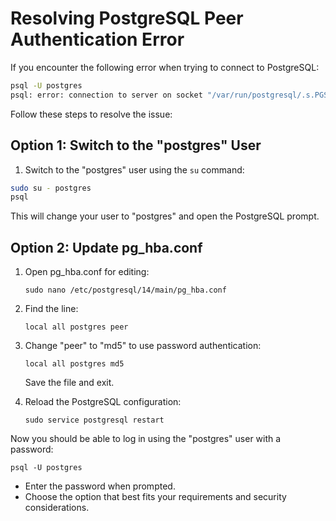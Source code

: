 # Resolving PostgreSQL Peer Authentication Error

If you encounter the following error when trying to connect to PostgreSQL:

```bash
psql -U postgres
psql: error: connection to server on socket "/var/run/postgresql/.s.PGSQL.5432" failed: FATAL:  Peer authentication failed for user "postgres"
```

Follow these steps to resolve the issue:

## Option 1: Switch to the "postgres" User

1. Switch to the "postgres" user using the `su` command:

```bash
sudo su - postgres
psql
```

This will change your user to "postgres" and open the PostgreSQL prompt.

## Option 2: Update pg_hba.conf

1. Open pg_hba.conf for editing:

   `sudo nano /etc/postgresql/14/main/pg_hba.conf`

2. Find the line:

   `local all postgres peer`

3. Change "peer" to "md5" to use password authentication:

   `local all postgres md5`

   Save the file and exit.

4. Reload the PostgreSQL configuration:

   `sudo service postgresql restart`

Now you should be able to log in using the "postgres" user with a password:

`psql -U postgres`

- Enter the password when prompted.
- Choose the option that best fits your requirements and security considerations.
